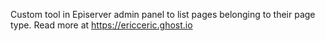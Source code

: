 Custom tool in Episerver admin panel to list pages belonging to their page type.
Read more at https://ericceric.ghost.io

